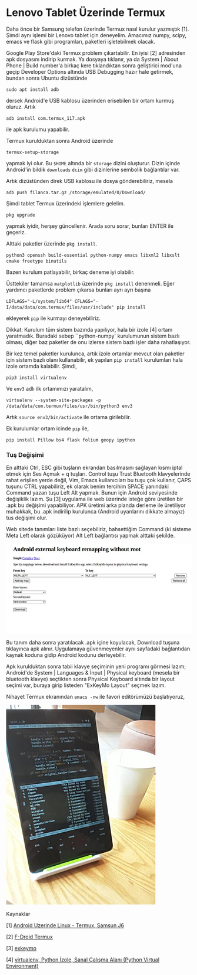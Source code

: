 # Lenovo Tablet Üzerinde Termux

Daha önce bir Samsung telefon üzerinde Termux nasıl kurulur yazmıştık
[1]. Şimdi aynı işlemi bir Lenovo tablet için deneyelim. Amacımız
numpy, scipy, emacs ve flask gibi programları, paketleri işletebilmek
olacak.

Google Play Store'daki Termux problem çıkartabilir. En iyisi [2]
adresinden apk dosyasını indirip kurmak. Ya dosyaya tıklanır, ya da
System | About Phone | Build number'a birkaç kere tıklandıktan sonra
geliştirici mod'una geçip Developer Options altında USB Debugging
hazır hale getirmek, bundan sonra Ubuntu dizüstünde

```
sudo apt install adb
```

dersek Android'e USB kablosu üzerinden erisebilen bir ortam kurmuş
oluruz. Artık

```
adb install com.termux_117.apk
```

ile apk kurulumu yapabilir. 

Termux kurulduktan sonra Android üzerinde

```
termux-setup-storage
```

yapmak iyi olur. Bu `$HOME` altında bir `storage` dizini
oluşturur. Dizin içinde Android'in bildik `downloads` `dcim` gibi
dizinlerine sembolik bağlantılar var.

Artık dizüstünden direk USB kablosu ile dosya gönderebiliriz, mesela

```
adb push filanca.tar.gz /storage/emulated/0/Download/
```

Şimdi tablet Termux üzerindeki işlemlere gelelim.

```
pkg upgrade
```

yapmak iyidir, herşey güncellenir. Arada soru sorar, bunları ENTER ile
geçeriz.

Alttaki paketler üzerinde `pkg install`.

```
python3 openssh build-essential python-numpy emacs libxml2 libxslt cmake freetype binutils
```

Bazen kurulum patlayabilir, birkaç deneme iyi olabilir.

Üsttekiler tamamsa `matplotlib` üzerinde `pkg install` denenmeli. Eğer yardımcı
paketlerde problem çıkarsa bunları ayrı ayrı başına 

```
LDFLAGS="-L/system/lib64" CFLAGS="-I/data/data/com.termux/files/usr/include" pip install
```

ekleyerek `pip` ile kurmayı deneyebiliriz.

Dikkat: Kurulum tüm sistem bazında yapılıyor, hala bir izole [4] ortam yaratmadık.
Buradaki sebep ``python-numpy` kurulumunun sistem bazlı olması, diğer baz paketler
de onu izlerse sistem bazlı işler daha rahatlaşıyor.

Bir kez temel paketler kurulunca, artık izole ortamlar mevcut olan
paketler için sistem bazlı olanı kullanabilir, ek yapılan `pip
ınstall` kurulumları hala izole ortamda kalabilir. Şimdi,

```
pip3 install virtualenv
```

Ve `env3` adlı ilk ortamımızı yaratalım,

```
virtualenv --system-site-packages -p /data/data/com.termux/files/usr/bin/python3 env3
```

Artık `source env3/bin/activate` ile ortama girilebilir.

Ek kurulumlar ortam icinde `pip` ile,

```
pip install Pillow bs4 flask folium geopy ipython 
```

### Tuş Değişimi

En alttaki Ctrl, ESC gibi tuşların ekrandan basılmasını sağlayan kısmı
iptal etmek için Ses Açmak + q tuşları. Control tuşu Trust Bluetooth
klavyelerinde rahat erişilen yerde değil, Vim, Emacs kullanıcıları bu
tuşu çok kullanır, ÇAPS tuşunu CTRL yapabiliriz, ek olarak benim
tercihim SPACE yanındaki Command yazan tuşu Left Alt yapmak. Bunun
için Android seviyesinde değişiklik lazım. Şu [3] uygulama ile web
üzerinde isteğe göre üretilen bir .apk bu değişimi yapabiliyor. APK
üretimi arka planda derleme ile üretiliyor muhakkak, bu .apk indirilip
kurulunca (Android uyarılarını dikkate almayız) tus değişimi olur.

Web sitede tanımları liste bazlı seçebiliriz, bahsettiğim Command (ki
sisteme Meta Left olarak gözüküyor) Alt Left bağlantısı yapmak alttaki
şekilde.

![](exkeymo.jpg)

Bu tanım daha sonra yaratılacak .apk içine koyulacak, Download tuşuna
tıklayınca apk alınır. Uygulamaya güvenmeyenler aynı sayfadaki
bağlantıdan kaynak koduna gidip Android kodunu derleyebilir.

Apk kurulduktan sonra tabii klavye seçiminin yeni programı görmesi
lazım; Android'de System | Languages & İnput | Physical keyboard (mesela bir
bluetooth klavye) seçtikten sonra Physical Keyboard altında bir layout seçimi
var, buraya girip listeden "ExKeyMo Layout" seçmek lazım.

Nihayet Termux ekranından `emacs -nw` ile favori editörümüzü başlatıyoruz,

![](emacs-termux.jpg)

Kaynaklar

[1] <a href="../../2018/09/android-uzerinde-linux-termux.html">Android Uzerinde Linux - Termux, Samsun J6</a>

[2] <a href="https://f-droid.org/en/packages/com.termux/">F-Droid Termux</a>

[3] <a href="https://exkeymo.herokuapp.com/">exkeymo</a>

[4] <a href="../../2018/08/virtualenv-python-izole-sanal-calsma.html">virtualenv, Python İzole, Sanal Çalışma Alanı (Python Virtual Environment)</a>

